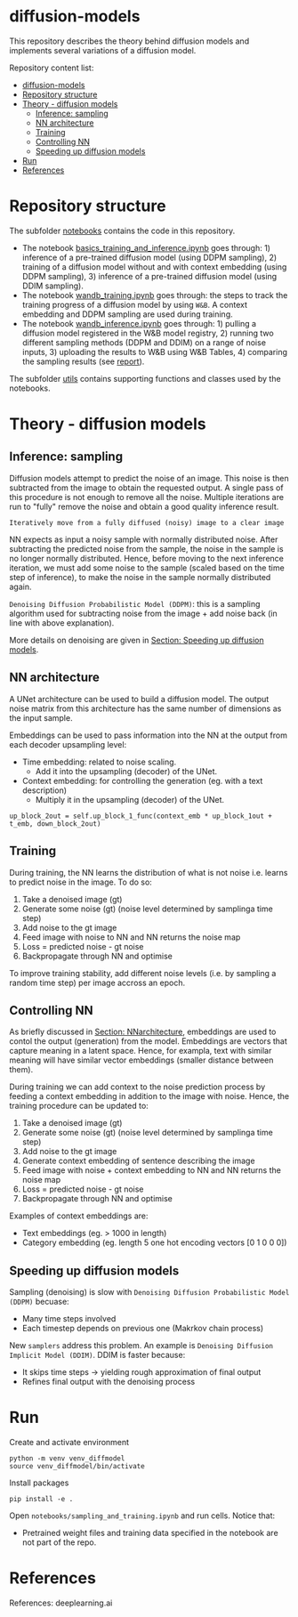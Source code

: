 # diffusion-models

This repository describes the theory behind diffusion models and implements several variations of a diffusion model.

Repository content list:

- [diffusion-models](#diffusion-models)
- [Repository structure](#repository-structure)
- [Theory - diffusion models](#theory---diffusion-models)
  - [Inference: sampling](#inference-sampling)
  - [NN architecture](#nn-architecture)
  - [Training](#training)
  - [Controlling NN](#controlling-nn)
  - [Speeding up diffusion models](#speeding-up-diffusion-models)
- [Run](#run)
- [References](#references)

# Repository structure

The subfolder [notebooks](/notebooks/) contains the code in this repository. 
* The notebook [basics_training_and_inference.ipynb](/notebooks/0_basics_training_and_inference.ipynb) goes through: 1) inference of a pre-trained diffusion model (using DDPM sampling), 2) training of a diffusion model without and with context embedding (using DDPM sampling), 3) inference of a pre-trained diffusion model (using DDIM sampling).
* The notebook [wandb_training.ipynb](/notebooks/1_wandb_training.ipynb) goes through: the steps to track the training progress of a diffusion model by using `W&B`. A context embedding and DDPM sampling are used during training.
* The notebook [wandb_inference.ipynb](/notebooks/2_wandb_inference.ipynb) goes through: 1) pulling a diffusion model registered in the W&B model registry, 2) running two different sampling methods (DDPM and DDIM) on a range of noise inputs, 3) uploading the results to W&B using W&B Tables, 4) comparing the sampling results (see [report](https://wandb.ai/doc93/diff_model_sprite/reports/Sampling-DDPM-vs-DDIM--Vmlldzo1MTQ5OTQ5)).

The subfolder [utils](/utils/)  contains supporting functions and classes used by the notebooks.


# Theory - diffusion models

## Inference: sampling

Diffusion models attempt to predict the noise of an image. This noise is then subtracted from the image to obtain the requested output. A single pass of this procedure is not enough to remove all the noise. Multiple iterations are run to "fully" remove the noise and obtain a good quality inference result.

```Iteratively move from a fully diffused (noisy) image to a clear image```

NN expects as input a noisy sample with normally distributed noise. After subtracting the predicted noise from the sample, the noise in the sample is no longer normally distributed. Hence, before moving to the next inference iteration, we must add some noise to the sample (scaled based on the time step of inference), to make the noise in the sample normally distributed again. 

`Denoising Diffusion Probabilistic Model (DDPM)`: this is a sampling algorithm used for subtracting noise from the image + add noise back (in line with above explanation).

More details on denoising are given in [Section: Speeding up diffusion models](#speeding-up-diffusion-models).

## NN architecture

A UNet architecture can be used to build a diffusion model. The output noise matrix from this architecture has the same number of dimensions as the input sample.

Embeddings can be used to pass information into the NN at the output from each decoder upsampling level:
* Time embedding: related to noise scaling. 
  * Add it into the upsampling (decoder) of the UNet.
* Context embedding: for controlling the generation (eg. with a text description)
  * Multiply it in the upsampling (decoder) of the UNet.

```
up_block_2out = self.up_block_1_func(context_emb * up_block_1out + t_emb, down_block_2out)
```

## Training

During training, the NN learns the distribution of what is not noise i.e. learns to predict noise in the image. To do so:

1. Take a denoised image (gt)
2. Generate some noise (gt) (noise level determined by samplinga time step)
3. Add noise to the gt image
4. Feed image with noise to NN and NN returns the noise map
5. Loss = predicted noise - gt noise
6. Backpropagate through NN and optimise

To improve training stability, add different noise levels (i.e. by sampling a random time step) per image accross an epoch.

## Controlling NN

As briefly discussed in [Section: NNarchitecture](#nn-architecture), embeddings are used to contol the output (generation) from the model. Embeddings are vectors that capture meaning in a latent space. Hence, for exampla, text with similar meaning will have similar vector embeddings (smaller distance between them).

During training we can add context to the noise prediction process by feeding a context embedding in addition to the image with noise. Hence, the training procedure can be updated to:

1. Take a denoised image (gt)
2. Generate some noise (gt) (noise level determined by samplinga time step)
3. Add noise to the gt image
4. Generate context embedding of sentence describing the image
5. Feed image with noise + context embedding to NN and NN returns the noise map
6. Loss = predicted noise - gt noise
7. Backpropagate through NN and optimise

Examples of context embeddings are:
* Text embeddings (eg. > 1000 in length)
* Category embedding (eg. length 5 one hot encoding vectors [0 1 0 0 0])

## Speeding up diffusion models

Sampling (denoising) is slow with `Denoising Diffusion Probabilistic Model (DDPM)` becuase:
* Many time steps involved
* Each timestep depends on previous one (Makrkov chain process)

New `samplers` address this problem. An example is `Denoising Diffusion Implicit Model (DDIM)`. DDIM is faster because:
* It skips time steps -> yielding rough approximation of final output
* Refines final output with the denoising process

# Run

Create and activate environment
```
python -m venv venv_diffmodel
source venv_diffmodel/bin/activate
```

Install packages
```
pip install -e .
```

Open `notebooks/sampling_and_training.ipynb` and run cells. Notice that:
* Pretrained weight files and training data specified in the notebook are not part of the repo.

# References

References: deeplearning.ai